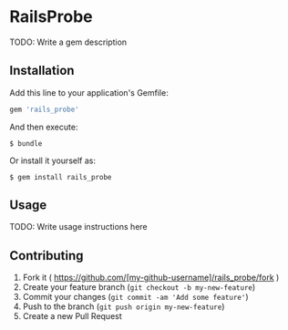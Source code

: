 # RailsProbe

TODO: Write a gem description

## Installation

Add this line to your application's Gemfile:

```ruby
gem 'rails_probe'
```

And then execute:

    $ bundle

Or install it yourself as:

    $ gem install rails_probe

## Usage

TODO: Write usage instructions here

## Contributing

1. Fork it ( https://github.com/[my-github-username]/rails_probe/fork )
2. Create your feature branch (`git checkout -b my-new-feature`)
3. Commit your changes (`git commit -am 'Add some feature'`)
4. Push to the branch (`git push origin my-new-feature`)
5. Create a new Pull Request
